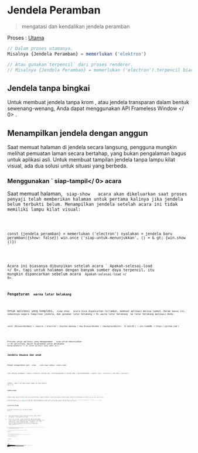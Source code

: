 # Jendela Peramban

> mengatasi dan kendalikan jendela peramban

Proses : [Utama](../glossary.md#main-process)

```javascript
// Dalam proses utamanya.
Misalnya {Jendela Peramban} = memerlukan ('elektron')

// Atau gunakan`terpencil` dari proses renderer.
// Misalnya {Jendela Peramban} = memerlukan ('electron').terpencil biarkan menang=jendela baru Peramban ( {lebar: 800, tinggi: 600} ) menang.di ('tutup', () = & gt; {menang = batal}) //beban sebuah remote URL win.loadURL ('https://github.com') // Atau muat file HTML lokal win.loadURL (`file: // $ {__ dirname} / app / index.html`)
```

## Jendela tanpa bingkai

Untuk membuat jendela tanpa krom , atau jendela transparan dalam bentuk sewenang-wenang, Anda dapat menggunakan API  Frameless Window </ 0> .</p> 

## Menampilkan jendela dengan anggun

Saat memuat halaman di jendela secara langsung, pengguna mungkin melihat pemuatan laman secara bertahap, yang bukan pengalaman bagus untuk aplikasi asli. Untuk membuat tampilan jendela tanpa lampu kilat visual, ada dua solusi untuk situasi yang berbeda.

### Menggunakan ` siap-tampil</ 0>  acara</h3>

<p>Saat memuat halaman, <code> siap-show </ 0>  acara akan dikeluarkan saat proses penyaji telah memberikan halaman untuk pertama kalinya jika jendela belum terbukti belum. Menampilkan jendela setelah acara ini tidak memiliki lampu kilat visual:</p>

<pre><code class="javascript">const {jendela peramban} = memerlukan ('electron') nyalakan = jendela baru peramban({show: false}) win.once ('siap-untuk-menunjukkan', () = & gt; {win.show ()})
`</pre> 

Acara ini biasanya dibunyikan setelah acara ` Apakah-selesai-load </ 0>, tapi untuk halaman dengan banyak sumber daya terpencil, itu mungkin dipancarkan sebelum acara <code> Apakah-selesai-load </ 0>.</p>

<h3>Pengaturan <code> warna latar belakang</ 0></h3>

<p>Untuk aplikasi yang kompleks, <code> siap-show </ 0>  acara bisa dipancarkan terlambat, membuat aplikasi merasa lambat. Dalam kasus ini, sebaiknya segera tampilkan jendela, dan gunakan latar belakang < 0> warna latar belakang </ 0> ke latar belakang aplikasi Anda:</p>

<pre><code class="javascript">const {BrowserWindow} = require ('electron') biarkan menang = new BrowserWindow ( {backgroundColor: '# 2e2c29'} ) win.loadURL ('https://github.com')

`</pre> 

Preview untuk aplikasi yang menggunakan ` siap-untuk-menunjukkan </ 0> peristiwa, masih disarankan untuk melakukan <code> backgroundColor </ 0> untuk aplikasi yang lebih asli.</p>

<h2>Jendela dewasa dan anak</h2>

<p>Dengan menggunakan opsi <code> utama </ 0>  , Anda dapat membuat jendela anak:</p>

<pre><code class="javascript">const {Browser peramban} = require ('elektron') biarkan top = new BrowserWindow () biarkan anak = new BrowserWindow ( {parent: top} ) child.show () top.show () top.show ()

`</pre> 

Jendela ` anak </ 0> akan selalu tampil di atas jendela <code> atas </ 0> .</p>

<h3>Jendela modal</h3>

<p>Jendela modal adalah jendela anak yang menonaktifkan jendela orangtua, untuk menciptakan jendela modal, Anda harus menetapkan pilihan <code>orang tua` dan `modal`pilihan:

```javascript
const {BrowserWindow} = require ('electron') biarkan anak = Jendela peramban baru ( {orang tua: atas, modal: benar, tunjukkan: salah} ) anak. beban URL ('https://github.com') child.once (' siap tampil ', () = & gt; {
{parent: top, modal: true, show: false}{parent: top, modal: true, show: false}{parent: top, modal: true, show: false}{parent: top, modal: true, show: false}
```

### Visibilitas halaman 

The  Halaman Visibilitas API </ 0> bekerja sebagai berikut:</p> 

* Pada semua platform, negara visibilitas melacak apakah jendela tersembunyi / diminimalkan atau tidak.
* Selain itu, di macOS , status visibilitas juga melacak keadaan oklusi jendela. Jika jendela ditutup (yaitu tertutup sepenuhnya) oleh jendela lain, status visibilitas akan ` tersembunyi </ 0> . Pada platform lain, status visibilitas hanya <code> tersembunyi </ 0> hanya jika jendela diminimalkan atau secara eksplisit disembunyikan dengan <code> menyembunyikan () </ 0> .</li>
<li>Jika <code> Browser Window </ 0> dibuat dengan <code> show: false </ 0> , status visibilitas awal akan <code> terlihat </ 0> meskipun jendela benar-benar tersembunyi.</li>
<li>Jika <code> pelambatan latar belakang </ 0> dinonaktifkan, status visibilitas akan tetap
 <code> terlihat </ 0> meskipun jendela diminimalkan, tersumbat, atau tersembunyi</li>
</ul>

<p>Disarankan agar Anda menghentikan sementara operasi mahal saat status visibilitas <code> tersembunyi </ 0> untuk meminimalkan konsumsi daya.</p>

<h3>Pemberitahuan platform</h3>

<ul>
<li>Di jendela macOS modal akan ditampilkan sebagai lembaran yang menempel pada jendela induk.</li>
<li>Pada macOS , jendela anak akan menjaga posisi relatif ke jendela induk saat jendela induk bergerak, sementara pada jendela anak Windows dan Linux tidak akan bergerak.</li>
<li>Pada Windows tidak didukung untuk mengubah jendela induk secara dinamis.</li>
<li>Di Linux jenis jendela modal akan diubah menjadi <code> dialog </ 0> .</li>
<li>Di Linux banyak lingkungan desktop tidak mendukung menyembunyikan jendela modal.</li>
</ul>

<h2>Kelas: BrowserWindow</h2>

<blockquote>
  <p>Buat dan kendalikan jendela browser.</p>
</blockquote>

<p>Proses: <a href="../glossary.md#main-process"> Utama </ 0></p>

<p><code> BrowserWindow </ 0> adalah
 <a href="http://nodejs.org/api/events.html#events_class_events_eventemitter"> EventEmitter </ 1> .</p>

<p>Ini menciptakan baru <code> BrowserWindow </ 0> dengan sifat asli yang ditetapkan oleh <code> Pilihan </ 0> .</p>

<h3><code>BrowserWindow baru ( [options] )`</h3> 
  * `pilihan` Objek (opsional) 
    * ` width </ 0>  Integer (opsional) - Lebar jendela dalam piksel. Defaultnya adalah <code> 800 </ 0> .</li>
<li><code> tinggi </ 0>  Integer (opsional) - Tinggi jendela dalam piksel. Defaultnya adalah <code> 600 </ 0> .</li>
<li><code> x </ 0>  Integer (opsional) ( <strong> diperlukan </ 1> jika y digunakan) - Kisi-kisi kiri jendela dari layar. Default adalah memusatkan jendela.</li>
<li><code> y </ 0>  Integer (opsional) ( <strong> diperlukan </ 1> jika x digunakan) - offset atas jendela dari layar. Default adalah memusatkan jendela.</li>
<li><code> useContentSize </ 0>  Boolean (opsional) - The <code> lebar </ 0> dan <code> tinggi </ 0> akan digunakan sebagai ukuran halaman web, yang berarti ukuran jendela yang sebenarnya akan mencakup ukuran jendela frame dan menjadi sedikit lebih besar. Defaultnya adalah <code> false </ 0> .</li>
<li><code> center </ 0>  Boolean (opsional) - Tampilkan jendela di bagian tengah layar.</li>
<li><code> minWidth </ 0>  Integer (opsional) - Lebar minimum jendela. Defaultnya adalah <code> 0 </ 0> .</li>
<li><code> minHeight </ 0>  Integer (opsional) - Tinggi minimum jendela. Defaultnya adalah <code> 0 </ 0> .</li>
<li><code> maxWidth </ 0>  Integer (opsional) - Lebar maksimum jendela. Default tidak ada batasnya.</li>
<li><code> maxHeight </ 0>  Integer (opsional) - Tinggi maksimum jendela. Default tidak ada batasnya.
</li>
<li><code> resizable </ 0>  Boolean (opsional) - Apakah jendela dapat resizable. Defaultnya adalah <code> true </ 0> .</li>
<li><code> movable </ 0>  Boolean (opsional) - Apakah jendela dapat bergerak. Ini tidak diimplementasikan di Linux. Defaultnya adalah <code> true </ 0> .</li>
<li><code> diminimalkan </ 0>  Boolean (opsional) - Apakah jendela dapat diminimalkan. Ini tidak diimplementasikan di Linux. Defaultnya adalah <code> true </ 0> .</li>
<li><code> maximizable </ 0>  Boolean (opsional) - Apakah jendela dapat dimaksimalkan. Ini tidak diimplementasikan di Linux. Defaultnya adalah <code> true </ 0> .</li>
<li><code> closable </ 0>  Boolean (opsional) - Apakah jendela dapat ditutup. Ini tidak diimplementasikan di Linux. Defaultnya adalah <code> true </ 0> .</li>
<li><code> fokusable </ 0>  Boolean (opsional) - Apakah jendela dapat difokuskan. Default adalah
<code>benar`. Pada setelan Windows `fokus: false` juga menyiratkan pengaturan `skipTaskbar: benar`. Pada setting Linux `focusable: false` membuat jendela Berhenti berinteraksi dengan wm, jadi jendela akan selalu tetap di atas semua ruang kerja.
    * `alwaysOnTop` Boolean (opsional) - Apakah jendela harus selalu berada di atas jendela lainnya Defaultnya adalah `false`.
    * `layar penuh` Boolean (opsional) - Apakah jendela harus tampil di layar penuh. Secara eksplisit set ke `false` tombol fullscreen akan disembunyikan atau dinonaktifkan di macOS. Defaultnya adalah ` false </ 0> .</li>
<li><code>fullscreenable` Boolean (optional) - Whether the window can be put into fullscreen mode. Di macOS, juga apakah tombol perbesar/zoom harus beralih penuh mode layar atau memaksimalkan jendela. Defaultnya adalah `true`.
    * `skipTaskbar` Boolean (opsional) - Apakah akan menampilkan jendela di taskbar. Default adalah `false`.
    * `kios` Boolean (opsional) - Mode kios. Defaultnya adalah `false`.
    * `title` String (opsional) - Judul jendela default. Defaultnya adalah `"Elektron"`.
    * `ikon` ([NativeImage](native-image.md) | String) (opsional) - Ikon jendela. Pada Windows itu disarankan untuk menggunakan ikon `ICO` untuk mendapatkan efek visual terbaik, Anda juga bisa biarkan tidak terdefinisi sehingga ikon executable akan digunakan.
    * `tampilkan` Boolean (opsional) - Apakah jendela harus ditampilkan saat dibuat. Default adalah `benar`.
    * `frame` Boolean (opsional) - Tentukan ` false ` untuk membuat a [Jendela Frameless](frameless-window.md). Defaultnya adalah `Benar`.
    * `induk` BrowserWindow (opsional) - Tentukan jendela induk. Defaultnya adalah `null`.
    * `modal` Boolean (opsional) - Apakah ini adalah jendela modal. Ini hanya bekerja bila Jendela adalah jendela anak. Defaultnya adalah `palsu`.
    * `acceptFirstMouse` Boolean (opsional) - Apakah tampilan web menerima satu mouse-down event yang sekaligus mengaktifkan jendela. Default adalah `palsu`.
    * `disableAutoHideCursor` Boolean (opsional) - Apakah akan menyembunyikan kursor saat mengetik. Defaultnya adalah `palsu`.
    * `autoHideMenuBar` Boolean (opsional) - Auto menyembunyikan bilah menu kecuali `Alt` kunci ditekan Defaultnya adalah `palsu`.
    * `enableLargerThanScreen` Boolean (opsional) - Aktifkan jendela yang akan diubah ukurannya lebih besar. dari layar Defaultnya adalah `palsu`.
    * `backgroundColor` String (opsional) - Warna latar belakang jendela sebagai nilai heksadesimal, seperti `#66CD00` atau `#FFF` atau `#80FFFFFF` (alfa didukung). Default adalah `#FFF` (putih).
    * `hasShadow` Boolean (opsional) - Apakah jendela seharusnya memiliki bayangan. Hanya ini diimplementasikan di macos Defaultnya adalah `benar`.
    * `Tema gelap` Boolean (opsional) - Pasukan menggunakan tema gelap untuk jendela, hanya bekerja beberapa lingkungan desktop GTK3. Defaultnya adalah `false`.
    * `transparent` Boolean (opsional) - Membuat jendela [transparan](frameless-window.md). Defaultnya adalah `palsu`.
    * `ketik` String (opsional) - Jenis jendela, default adalah jendela normal. Lihat lebih lanjut tentang ini di bawah ini.
    * `titleBarStyle` String (opsional) - Gaya bar judul jendela. Default adalah `default`. Nilai yang mungkin adalah: 
      * `default` - Hasil dalam judul Mac buram abu-abu standar.
      * `tersembunyi` - Hasil di bar judul tersembunyi dan jendela konten ukuran penuh judul bar masih memiliki kontrol jendela standar ("lampu lalu lintas") di kiri atas.
      * `hidden-inset` - Tidak berlaku lagi, gunakan `hiddenInset` sebagai gantinya.
      * `hiddenInset` - Hasil di bar judul tersembunyi dengan tampilan alternatif dimana tombol lampu lalu lintas sedikit lebih tertutup dari tepi jendela.
      * `customButtonsOnHover` Boolean (opsional) - Draw custom close, minimize, dan tombol full screen pada macOS tanpa bingkai jendela. Tombol ini tidak akan layar kecuali melayang di sebelah kiri atas jendela. Kebiasaan ini Tombol mencegah masalah dengan kejadian mouse yang terjadi dengan standar tombol toolbar jendela. **Catatan:** Pilihan ini saat ini sedang eksperimental.
    * `fullscreenWindowTitle` Boolean (opsional) - Menunjukkan judul di bar ubin dalam mode layar penuh di macos untuk semua opsi `titleBarStyle`. Defaultnya adalah `palsu`.
    * `thickFrame` Boolean (opsional) - Gunakan `WS_THICKFRAME` untuk jendela buram tanpa bingkai Windows, yang menambahkan bingkai jendela standar. Menyetelnya ke ` false </ 0> akan menghapus window shadow dan animasi jendela. Defaultnya adalah <code>true`.
    * ` getar </ 0> String (opsional) - Tambahkan jenis efek getar ke jendela, hanya di macos. Dapat <code> tampilan berbasis </ 0>, <code> cahaya </ 0>, <code> gelap </ 0>, <code> titlebar </ 0>, <code> pilihan </ 0>, < 0> menu </ 0>, <code> popover </ 0>, <code> sidebar </ 0>, <code> medium-light </ 0> atau <code> ultra-dark </ 0>.</li>
<li><code> zoomToPageWidth </ 0> Boolean (opsional) - Mengontrol perilaku pada macOS saat opsi-klik tombol stoplight hijau pada toolbar atau dengan mengklik item menu Window> Zoom. Jika <code> benar </ 0>, jendela akan tumbuh ke lebar yang disarankan dari halaman web saat diperbesar, <code> false </ 0> akan menyebabkannya memperbesar lebar layar. Ini juga akan mempengaruhi perilaku saat memanggil <code> maximize () </ 0> secara langsung. Defaultnya adalah <code> false </ 0> .</li>
<li><code> tabbingIdentifier </ 0> String (opsional) - Nama grup tab, memungkinkan untuk membuka
jendela sebagai tab asli di macos 10.12+. Windows dengan tabbing yang sama
Pengenal akan dikelompokkan bersama. Windows dengan tabbing yang sama
Pengenal akan dikelompokkan bersama.</li>
<li><code>webpreferences` Objek (opsional) - Pengaturan fitur halaman web. 
      * ` devTools </ 0> Boolean (opsional) - Baik untuk mengaktifkan DevTools.

Konteks | Permintaan Konteks. Jika diset ke <code> false </ 0>, tidak dapat menggunakan <code> BrowserWindow.webContents.openDevTools () </ 0> untuk membuka DevTools. Defaultnya adalah <code>true`.
      * ` nodeIntegration </ 0> Boolean (opsional) - Apakah integrasi node diaktifkan Default
<code> benar </ 0>.</li>
<li><code> nodeIntegrationInWorker` Boolean (opsional) - Apakah integrasi simpul diaktifkan pada pekerja web. Defaultnya adalah ` false </ 0> . Lebih lanjut tentang ini dapat ditemukan di <a href="../tutorial/multithreading.md">Multithreading</a>.</li>
<li><code>preload` String (opsional) - Menentukan skrip yang akan dimuat sebelum skrip lain dijalankan di halaman. Script ini akan selalu memiliki akses ke API simpul tidak peduli apakah integrasi node dinyalakan atau dimatikan. Nilainya harus jadilah path file absolut pada script. Saat integrasi simpul dimatikan, skrip preload dapat diperkenalkan kembali Simbol global node kembali ke lingkup global. Lihat contoh [di sini](process.md#event-loaded).
      * `kotak pasir` Boolean (opsional) - Jika disetel, ini akan menampilkan kotak pasir perender terkait dengan jendela, membuatnya kompatibel dengan Chromium Kotak pasir tingkat OS dan menonaktifkan mesin Node.js. Ini tidak sama dengan opsi `nodeIntegration` dan API tersedia untuk skrip pramuat lebih terbatas. Baca lebih lanjut tentang opsi [di sini](sandbox-option.md). **Catatan:** Pilihan ini saat ini eksperimental dan dapat berubah atau terjadi dihapus di rilis Elektron masa depan.
      * `session` [Session](session.md#class-session) (perintah) - sesuaikan sesi yang digunakan oleh halaman. Alih-alih melewati objek Sidang secara langsung, Anda juga bisa memilihnya gunakan opsi `partisi` sebagai gantinya, yang menerima string partisi. Kapan `Session` dan `partisi` disediakan, `Session` akan lebih disukai. Default adalah sesi default.
      * `partisi` String (opsional) - Mengatur sesi yang digunakan oleh halaman sesuai dengan string partisi. Jika `partisi` dimulai dengan `bertahan:`, halaman akan menggunakan sesi persisten yang tersedia untuk semua halaman di aplikasi dengan sama `partisi`. Jika tidak ada awalan `bertahan:`, halaman akan menggunakan a sesi dalam memori. Dengan menugaskan yang sama `partisi`, beberapa halaman dapat berbagi sesi yang sama. Default adalah sesi default.
      * `zoomFactor` Nomor (opsional) - Faktor pembesaran default halaman, `3.0` mewakili `300%`. Defaultnya adalah `1.0`.
      * `javascript` Boolean (opsional) - Mengaktifkan dukungan JavaScript. Defaultnya adalah `true`.
      * `webSecurity` Boolean (opsional) - Bila `false`, itu akan menonaktifkan Kebijakan asal yang sama (biasanya menggunakan situs pengujian oleh orang), dan tetapkan ` allowRunningInsecureContent ` ke `true` jika opsi ini belum ditetapkan oleh pengguna. Defaultnya adalah `true`.
      * `allowRunningInsecureContent` Boolean (opsional) - Mengizinkan sebuah halaman https untuk dijalankan JavaScript, CSS atau plugin dari URL http. Defaultnya adalah `false`.
      * `gambar` Boolean (opsional) - Mengaktifkan dukungan gambar. Defaultnya adalah `true`.
      * `textAreasAreResizable` Boolean (opsional) - Buat elemen TextArea resizable. Default `true`.
      * `webgl` Boolean (opsional) - Mengaktifkan dukungan WebGL. Defaultnya adalah `true`.
      * `webaudio` Boolean (opsional) - Mengaktifkan dukungan WebAudio. Defaultnya adalah `true`.
      * `plugin` Boolean (opsional) - Apakah plugin harus diaktifkan Defaultnya adalah `false`.
      * `experimentalFeatures` Boolean (opsional) - Mengaktifkan fitur eksperimental Chromium. Defaultnya adalah `false`.
      * `experimentalCanvasFeatures` Boolean (tangan) - Memungkinkan eksperimental Chromium fitur kanvas Defaultnya adalah `false`.
      * `scrollBounce` Boolean (opsional) - Mengaktifkan efek gulir gips (karet banding) macos Defaultnya adalah `false`.
      * `blinkFeatures` String (opsional) - Daftar string fitur yang dipisahkan oleh `,`, seperti `CSSVariables, KeyboardEventKey` untuk mengaktifkannya. Daftar lengkap fitur yang didukung string dapat ditemukan di [RuntimeEnabledFeatures.json5](https://cs.chromium.org/chromium/src/third_party/WebKit/Source/platform/RuntimeEnabledFeatures.json5?l=62) mengajukan.
      * `disableBlinkFeatures` String (opsional) - Daftar string fitur yang dipisahkan oleh `,`, seperti ` CSSVariables, KeyboardEventKey` untuk menonaktifkannya. Daftar lengkap didukung string fitur dapat ditemukan di [RuntimeEnabledFeatures.json5](https://cs.chromium.org/chromium/src/third_party/WebKit/Source/platform/RuntimeEnabledFeatures.json5?l=62) file.
      * `defaultFontFamily` Object (optional) - Menetapkan font default untuk font-family. 
        * `standar` String (opsional) - Default ke `Times New Roman`.
        * `serif` String (opsional) - Default ke `Times New Roman`.
        * `sansSerif` String (opsional) - Default ke `Arial`.
        * `monospace` String (opsional) - Default ke `Kurir Baru`.
        * `cursive` String (opsional) - Default ke `Script`.
        * `fantasy` String (opsional) - Default ke `Impact`.
      * `defaultFontSize` Integer (opsional) - Default ke `16`.
      * `defaultMonospaceFontSize` Integer (opsional) - Default ke `13`.
      * `minimumFontSize` Integer (opsional) - Default ke ``.
      * `defaultEncoding` String (opsional) - Default ke `ISO-8859-1`.
      * `backgroundThrottling` Boolean (opsional) - Apakah akan mencekik animasi dan timer? Saat halaman menjadi background. Hal ini juga mempengaruhi \[API Visibilitas Laman\]\[#page-visibility\]. Default ke ` true </ 0> .</li>
<li><code> offscreen </ 0>  Boolean (opsional) - Apakah akan mengaktifkan rendering offscreen untuk jendela browser. Default ke <code> false </ 0> . Lihat
 tutorial rendering <a href="../tutorial/offscreen-rendering.md"> offscreen </ 0> untuk lebih jelasnya.</li>
<li><code> contextIsolation </ 0>  Boolean (opsional) - Apakah akan menjalankan API Elektron dan skrip <code> preload </ 0> yang ditentukan dalam konteks JavaScript yang terpisah . Default ke <code> false </ 0> . Konteks script <code> preload ` berjalan masih akan memiliki akses penuh ke jendela ` document `dan` window` namun akan menggunakan set sendiri JavaScript builtins ( `Array`, `Objek`, `JSON`, dll.) Dan akan diisolasi dari perubahan yang dilakukan pada lingkungan global oleh laman yang dimuat. The Electron API hanya akan tersedia di ` preload </ 0> naskah dan bukan halaman dimuat. Opsi ini harus digunakan saat memuat konten remote yang berpotensi tidak tepercaya untuk memastikan konten yang dimuat tidak dapat merusak skrip <code> preload </ 0> dan setiap API Elektron yang digunakan.
Opsi ini menggunakan teknik yang sama yang digunakan oleh <a href="https://developer.chrome.com/extensions/content_scripts#execution-environment"> Chrome Content Scripts </ 0> .
Anda dapat mengakses konteks ini di alat dev dengan memilih entri ' Elektron Isolated Context' di kotak kombo di bagian atas tab Konsol. <strong> Catatan: </ 0> Ini pilihan saat ini eksperimental dan dapat berubah atau dihapus di masa Elektron rilis.</li>
<li><code>nativeWindowOpen` Boolean (opsional) - Apakah akan menggunakan native `window.open ()`. Default ke ` false `. **Catatan:** Ini pilihan saat eksperimental.
      * ` webviewTag ` Boolean (opsional) - Apakah untuk mengaktifkan[`<webview>`tag](webview-tag.md). Default untuk nilai ` nodeIntegration ` option . ** Catatan: ** ` preload ` Script dikonfigurasi untuk `<webview>` akan memiliki simpul integrasi diaktifkan ketika dieksekusi sehingga Anda harus memastikan remote / konten yang tidak dipercaya tidak mampu menciptakan `<webview>` tag dengan mungkin ` preload ` script. Anda dapat menggunakan `akan melampirkan tampilan web` acara di [webContents](web-contents.md) untuk mengupas dengan` preload` naskah dan untuk memvalidasi atau mengubah `<webview>` 's pengaturan awal.
  
  When setting minimum or maximum window size with `minWidth`/`maxWidth`/ `minHeight`/`maxHeight`, it only constrains the users. Ini tidak akan mencegah Anda melewati ukuran yang tidak mengikuti batasan ukuran pada ` setBounds `/`setSize` atau ke konstruktor `BrowserWindow`.
  
  Kemungkinan nilai dan perilaku dari ` jenis </ 0>  option yang tergantung platform. Nilai yang mungkin adalah:</p>

<ul>
<li>Di Linux, jenis yang mungkin adalah <code>desktop`, `dermaga`, `toolbar`, `splash`, `notifikasi`.</li> 
  
  * Di macos , jenis yang mungkin ada `Desktop`, `bertekstur`. 
    * Tipe ` bertekstur </ 0> menambahkan tampilan gradien logam ( <code> NSTexturedBackgroundWindowMask </ 0> ).</li>
<li>Tipe <code> desktop </ 0> menempatkan jendela pada tingkat jendela latar belakang desktop ( <code> kCGDesktopWindowLevel - 1 </ 0> ). Perhatikan bahwa jendela desktop tidak akan menerima acara fokus, keyboard atau mouse, namun Anda dapat menggunakan <code> globalShortcut ` untuk menerima masukan secara hemat.
  * Pada Windows , jenis yang mungkin adalah ` toolbar </ 0> .</li>
</ul>

<h3>Instance Events</h3>

<p>Objek yang dibuat dengan <code> BrowserWindow baru </ 0> memancarkan acara berikut:</p>

<p><strong> Catatan: </ 0> Beberapa acara hanya tersedia pada sistem operasi tertentu dan diberi label seperti itu.</p>

<h4>Acara : 'halaman-judul-diperbarui'</h4>

<p>Pengembalian:</p>

<ul>
<li><code> event </ 0>  Acara</li>
<li><code> title </ 0>  String</li>
</ul>

<p>Emitted ketika dokumen tersebut mengubah namanya, memanggil <code> event.preventDefault () </ 0> 
akan mencegah perubahan dari jendela asli.</p>

<h4>Acara : 'dekat'</h4>

<p>Pengembalian:</p>

<ul>
<li><code> event </ 0>  Acara</li>
</ul>

<p>Emitted saat jendela akan ditutup. Ini dipancarkan sebelum
 <code> beforeunload </ 0> dan <code> membongkar </ 0>  acara DOM. Memanggil <code> event.preventDefault () </ 0> 
akan membatalkan penutupan.</p>

<p>Biasanya Anda ingin menggunakan handler <code> beforeunload </ 0> untuk menentukan apakah jendela harus ditutup, yang juga akan dipanggil saat jendela dimuat ulang. Di Elektron , mengembalikan nilai selain <code> tidak terdefinisi </ 0> akan membatalkan penutupan. Sebagai contoh:</p>

<pre><code class="javascript">window.onbeforeunload = (e) = & gt; {
   console.log ('Saya tidak ingin ditutup')

   // Tidak seperti browser biasa, kotak pesan akan diminta ke pengguna, mengembalikan
   // nilai non-void diam-diam akan membatalkan penutupan.
  // Dianjurkan untuk menggunakan API dialog agar pengguna mengkonfirmasi penutupan
   // aplikasi.
  e.returnValue = false}
`</pre> 
    #### Acara : 'ditutup'
    
    Emitted saat jendela tertutup. Setelah menerima acara ini, Anda harus menghapus referensi ke jendela dan tidak menggunakannya lagi.
    
    #### Event : 'session-end' * Windows </ 0></h4> 
    
    Emitted saat window session akan berakhir karena force shutdown atau restart mesin atau session log off.
    
    #### Acara : 'tidak responsif'
    
    Emitted saat halaman web menjadi tidak responsif.
    
    #### Acara: 'responsif'
    
    Emitted saat halaman web yang tidak responsif menjadi responsif lagi.
    
    #### Acara: 'blur'
    
    Emitted saat jendela kehilangan fokus.
    
    #### Acara: 'fokus'
    
    Emitted saat window gain fokus.
    
    #### Acara: 'show'
    
    Emitted saat jendela ditunjukkan.
    
    #### Acara: 'sembunyikan'
    
    Emitted saat jendela tersembunyi.
    
    #### Acara: 'siap tampil'
    
    Emitted ketika halaman web telah diberikan (sementara tidak ditampilkan) dan jendela dapat ditampilkan tanpa lampu kilat visual.
    
    #### Acara: 'maksimalkan'
    
    Emitted saat jendela dimaksimalkan.
    
    #### Acara : 'nonmaximize'
    
    Emitted saat jendela keluar dari keadaan maksimal.
    
    #### Acara : 'minimalkan'
    
    Emitted saat jendela diminimalkan.
    
    #### Acara : 'pulihkan'
    
    Emitted saat jendela dipulihkan dari keadaan diminimalkan.
    
    #### Acara : 'ubah ukuran'
    
    Dipancarkan saat jendela diubah ukurannya.
    
    #### Acara : 'pindah'
    
    Emitted saat jendela sedang dipindahkan ke posisi baru.
    
    ** Catatan </ 0> : Pada macOS , acara ini hanya alias ` pindah </ 1> .</p>

<h4>Acara : 'pindah' <em> macOS </ 0></h4>

<p>Emitted sekali saat jendela dipindahkan ke posisi baru.</p>

<h4>Acara : 'enter-full-screen'</h4>

<p>Emitted saat jendela memasuki keadaan layar penuh.</p>

<h4>Acara : 'tinggalkan layar penuh'</h4>

<p>Emitted saat jendela meninggalkan keadaan layar-penuh.</p>

<h4>Acara : 'enter-html-full-screen'</h4>

<p>Emitted saat jendela memasuki status layar-penuh yang dipicu oleh HTML API.</p>

<h4>Acara : 'leave-html-full-screen'</h4>

<p>Emitted saat jendela meninggalkan status layar-penuh yang dipicu oleh HTML API.</p>

<h4>Event : 'app-command' <em> Windows </ 0></h4>

<p>Pengembalian:</p>

<ul>
<li><code> event </ 0>  Acara</li>
<li><code> perintah </ 0>  String</li>
</ul>

<p>Emitted when an <a href="https://msdn.microsoft.com/en-us/library/windows/desktop/ms646275(v=vs.85).aspx">App Command</a>
is invoked. Ini biasanya terkait dengan kunci media keyboard atau perintah browser, serta tombol "Kembali" yang terpasang pada beberapa mouse pada Windows .</p>

<p>Perintah diturunkan, underscore diganti dengan tanda hubung, dan
 awalan <code> APPCOMMAND_ </ 0> dilucuti.
misal <code> APPCOMMAND_BROWSER_BACKWARD </ 0> dipancarkan sebagai <code> browser-backward </ 0> .</p>

<pre><code class="javascript">const {BrowserWindow} = require ('electron') let win = new BrowserWindow () win.on ('app-command', (e, cmd) = & gt; {
   // Arahkan jendela kembali saat pengguna menyentuh mouse mereka kembali tombol
   jika (cmd === 'browser mundur' & amp; & amp; win.webContents.canGoBack ()) {
     win.webContents.goBack ()
   }})
`</pre> 
    
    #### Acara : 'gulir-sentuh-mulai' * macOS </ 0></h4> 
    
    Emitted saat scroll wheel event phase sudah dimulai.
    
    #### Acara : 'gulir-sentuh-akhir' * macOS </ 0></h4> 
    
    Emitted saat scroll wheel event phase sudah berakhir.
    
    #### Acara : 'gulir-sentuh-tepi' * macos </ 0></h4> 
    
    Emitted saat menggulirkan event wheel drive yang diajukan saat mencapai tepi elemen.
    
    #### Acara : 'gesek' * macOS </ 0></h4> 
    
    Pengembalian:
    
    * ` event </ 0>  Acara</li>
<li><code> arah </ 0>  String</li>
</ul>

<p>Emitted on 3-finger swipe. Petunjuk yang mungkin ada <code>atas `,` kanan `, `turun `, ` kiri `.</p> 
      #### Acara: 'sheet-begin' * macOS *
      
      Emitted saat jendela membuka selembar kertas.
      
      #### Acara : 'sheet-end' * macOS </ 0></h4> 
      
      Emitted ketika jendela telah ditutup lembar.
      
      #### Event : 'new-window-for-tab' * macOS </ 0></h4> 
      
      Emitted ketika tombol tab asli baru diklik.
      
      ### Metode Statis
      
      Kelas ` BrowserWindow ` memiliki metode statis berikut:
      
      #### `BrowserWindow.getAllWindows ()`
      
      Kembali ` BrowserWindow [] ` - Sebuah array dari semua jendela browser yang terbuka.
      
      #### `BrowserWindow.getFocusedWindow ()`
      
      Mengembalikan ` BrowserWindow ` - Jendela yang difokuskan pada aplikasi ini, jika tidak mengembalikan ` null `.
      
      #### `BrowserWindow.fromWebContents (webContents)`
      
      * ` webContents </ 0>  <a href="web-contents.md"> WebContents </ 1></li>
</ul>

<p>Mengembalikan<code>BrowserWindow` - Jendela yang memiliki`contentContents `.</p> 
        #### `BrowserWindow.fromId (id)`
        
        * ` id </ 0>  Integer</li>
</ul>

<p>Kembali <code> BrowserWindow ` - Jendela dengan ` id ` yang diberikan.</p> 
          #### `BrowserWindow.addExtension (jalur)`
          
          * ` path </ 0>  String</li>
</ul>

<p>Menambahkan ekstensi Chrome yang terletak di <code> path `, dan mengembalikan nama ekstensi.</p> 
            Metode ini juga tidak akan kembali jika manifes ekstensi hilang atau tidak lengkap.
            
            ** Catatan: ** API ini tidak dapat dipanggil sebelum event ` ready ` dari modul ` app ` dipancarkan.
            
            #### `BrowserWindow.removeExtension(name)`
            
            * ` nama </ 0>  String</li>
</ul>

<p>Hapus ekstensi Chrome dengan nama.</p>

<p><strong> Catatan: </strong> API ini tidak dapat dipanggil sebelum event <code> ready ` dari modul ` app ` dipancarkan.</p> 
              #### `BrowserWindow.getExtensions ()`
              
              Mengembalikan`Objek ` - Kunci adalah nama ekstensi dan setiap nilai Objek yang berisi`nama ` dan ` versi `propert.
              
              ** Catatan: ** API ini tidak dapat dipanggil sebelum event ` ready ` dari modul ` app ` dipancarkan.
              
              #### `BrowserWindow.addDevToolsExtension (jalur)`
              
              * ` path </ 0>  String</li>
</ul>

<p>Menambahkan ekstensi DevTools yang terletak di <code> path`, dan mengembalikan nama ekstensi.</p> 
                Ekstensi akan diingat sehingga Anda hanya perlu memanggil API ini sekali, API ini bukan untuk penggunaan pemrograman. Jika Anda mencoba menambahkan ekstensi yang telah dimuat, metode ini tidak akan kembali dan sebaliknya log peringatan ke konsol.
                
                Metode ini juga tidak akan kembali jika manifes ekstensi hilang atau tidak lengkap.
                
                ** Catatan: ** API ini tidak dapat dipanggil sebelum event ` ready ` dari modul ` app ` dipancarkan.
                
                #### `BrowserWindow.removeDevToolsExtension (nama)`
                
                * ` nama </ 0>  String</li>
</ul>

<p>Hapus ekstensi DevTools dengan nama.</p>

<p><strong> Catatan: </strong> API ini tidak dapat dipanggil sebelum event <code> ready ` dari modul ` app ` dipancarkan.</p> 
                  #### `BrowserWindow.getDevToolsExtensions ()`
                  
                  Mengembalikan`Objek ` - Kunci adalah nama ekstensi dan setiap nilai Objek yang berisi`nama ` dan ` versi `propert.
                  
                  Untuk memeriksa apakah ada ekstensi DevTools, Anda dapat menjalankan yang berikut ini:
                  
                  ```javascript
biarkan diinstal = {BrowserWindow}getDevToolsExtensions () hasOwnProperty ('devtron')
console.log (terpasang)
```
              
              ** Catatan: ** API ini tidak dapat dipanggil sebelum event ` ready ` dari modul ` app ` dipancarkan.
              
              ### Instance Properties
              
              Objek yang dibuat dengan`BrowserWindow baru ` memiliki properti berikut:
              
              ```javascript
const {BrowserWindow} = membutuhkan ('elektron')
// Dalam contoh ini `win` adalah contoh kami
let win = new BrowserWindow ({width: 800, height: 600})
win.loadURL ('https://github.com')
```
          
          #### `win.webContents`
          
          Objek ` WebContents ` yang dimiliki jendela ini. Semua acara terkait halaman web dan operasi akan dilakukan lewat itu.
          
          Lihat dokumentasi[ `webContents` ](web-contents.md)untuk metodenya dan acara.
          
          #### `win.id`
          
          A ` Integer </ 0> mewakili ID unik jendela.</p>

<h3>Metode Instance</h3>

<p>Objek yang dibuat dengan <code> BrowserWindow baru </ 0> memiliki metode contoh berikut:</p>

<p><strong> Catatan: </ 0> Beberapa metode hanya tersedia pada sistem operasi tertentu dan diberi label seperti itu.</p>

<h4><code>win.destroy()`</h4> 
          
          Angkatan menutup jendela, ` membongkar </ 0> dan <code> beforeunload </ 0>  event tidak akan dipancarkan untuk halaman web, dan <code> dekat </ 0>  acara juga tidak akan dipancarkan untuk jendela ini, tetapi menjamin <code> ditutup </ 0>  acara akan dipancarkan.</p>

<h4><code>win.close ()`</h4> 
          
          Cobalah untuk menutup jendela. Ini memiliki efek yang sama dengan pengguna yang secara manual mengklik tombol tutup jendela. Halaman web bisa membatalkan close sekalipun. Lihat  acara tutup </ 0> .</p> 
          
          #### `win.focus ()`
          
          Berfokus pada jendela.
          
          #### `win.blur ()`
          
          Berfokus pada jendela.
          
          #### `win.isFocused ()`
          
          Mengembalikan ` Boolean </ 0> - Apakah jendela terfokus.</p>

<h4><code>win.isDestroyed ()`</h4> 
          
          Mengembalikan ` Boolean </ 0> - Apakah jendela rusak</p>

<h4><code>win.show ()`</h4> 
          
          Menunjukkan dan memberi fokus pada jendela.
          
          #### `win.showInactive ()`
          
          Menunjukkan jendela tapi tidak memusatkan perhatian padanya.
          
          #### `win.hide ()`
          
          Sembunyikan jendela.
          
          #### `win.isVisible ()`
          
          Mengembalikan ` Boolean </ 0> - Apakah jendela terlihat oleh pengguna.</p>

<h4><code>win.isModal ()`</h4> 
          
          Mengembalikan ` Boolean </ 0> - Apakah jendela saat ini adalah jendela modal.</p>

<h4><code>win.maximize ()`</h4> 
          
          Memaksimalkan jendela. Ini juga akan menunjukkan (tapi tidak fokus) jendela jika belum ditampilkan.
          
          #### `win.unmaximize ()`
          
          Unmaximizes jendela.
          
          #### `win.isMaximized ()`
          
          Mengembalikan ` Boolean </ 0> - Apakah jendela dimaksimalkan.</p>

<h4><code>win.minimize ()`</h4> 
          
          Meminimalkan jendela. Pada beberapa platform jendela yang diminimalkan akan ditampilkan di Dock .
          
          #### `win.restore ()`
          
          Mengembalikan jendela dari keadaan diminimalkan ke keadaan sebelumnya.
          
          #### `win.isMinimized ()`
          
          Mengembalikan ` Boolean </ 0> - Apakah jendela diminimalkan.</p>

<h4><code>win.setFullScreen (bendera)`</h4> 
          
          * ` bendera </ 0>  Boolean</li>
</ul>

<p>Menetapkan apakah jendela harus dalam mode fullscreen.</p>

<h4><code>win.isFullScreen ()`</h4> 
            Mengembalikan ` Boolean </ 0> - Apakah jendela dalam mode layar penuh.</p>

<h4><code> win.setAspectRatio (aspectRatio [, extraSize]) </ 0>  <em> macos </ 1></h4>

<ul>
<li><code> aspectRatio </ 0> Float - Rasio aspek untuk mempertahankan sebagian dari tampilan konten.</li>
<li><code> extraSize </ 0>  <a href="structures/size.md"> Ukuran </ 1> - Ukuran ekstra tidak disertakan dengan tetap mempertahankan rasio aspek.</li>
</ul>

<p>Ini akan membuat jendela menjaga rasio aspek. Ukuran ekstra memungkinkan pengembang memiliki ruang, ditentukan dalam piksel, tidak termasuk dalam perhitungan rasio aspek. API ini sudah memperhitungkan perbedaan antara ukuran jendela dan ukuran isinya.</p>

<p>Pertimbangkan jendela normal dengan pemutar video HD dan kontrol yang terkait.
Mungkin ada 15 piksel kontrol di tepi kiri, 25 piksel kontrol di tepi kanan dan 50 piksel kontrol di bawah pemutar. Untuk mempertahankan rasio aspek 16: 9 (rasio aspek standar untuk HD @ 1920x1080) di dalam pemutar itu sendiri, kami akan memanggil fungsi ini dengan argumen 16/9 dan [40, 50]. Argumen kedua tidak peduli di mana lebar dan tinggi ekstra berada dalam tampilan konten--hanya isinya. Tentukan area lebar dan tinggi ekstra yang Anda miliki dalam keseluruhan tampilan konten.</p>

<h4><code> win.previewFile (path [, displayName]) </ 0>  <em> macos </ 1></h4>

<ul>
<li><code> path </ 0>  String - Path absolut ke file untuk dipratinjau dengan QuickLook. Hal ini penting karena Quick Look menggunakan nama file dan ekstensi file pada path untuk menentukan jenis konten file yang akan dibuka.</li>
<li><code> displayName </ 0>  String (opsional) - Nama file yang akan ditampilkan pada tampilan modal Quick Look. Ini murni visual dan tidak mempengaruhi jenis konten file. Default ke <code> path </ 0> .</li>
</ul>

<p>Menggunakan <a href="https://en.wikipedia.org/wiki/Quick_Look"> Quick Look </ 0> untuk melihat pratinjau file di jalur tertentu.</p>

<h4><code> win.closeFilePreview () </ 0>  <em> macos </ 1></h4>

<p>Menutup panel <a href="https://en.wikipedia.org/wiki/Quick_Look"> Quick Look </ 0> yang sedang terbuka .</p>

<h4><code>win.setBounds (batas [, bernyawa])`</h4> 
            
            * ` batas </ 0>  <a href="structures/rectangle.md">  Empat persegi panjang </ 1></li>
<li><code>animate` Boolean (optional) *macOS*
            
            Mengubah ukuran dan memindahkan jendela ke batas yang tersedia
            
            #### `win.getBounds ()`
            
            Kembali ` Rectangle </ 0></p>

<h4><code>win.setContentBounds (batas [, bernyawa])`</h4> 
            
            * ` batas </ 0>  <a href="structures/rectangle.md">  Empat persegi panjang </ 1></li>
<li><code> bernyawa </ 0>  Boolean (opsional) <em> macos </ 1></li>
</ul>

<p>Mengubah ukuran dan memindahkan area klien jendela (misalnya halaman web) ke batas yang tersedia.</p>

<h4><code>win.getContentBounds ()`</h4> 
              Kembali ` Rectangle </ 0></p>

<h4><code>win.setSize (lebar, tinggi [, bernyawa])`</h4> 
              
              * ` width </ 0>  Integer</li>
<li><code> tinggi </ 0>  Integer</li>
<li><code>animate` Boolean (optional) *macOS*
              
              Mengubah ukuran jendela menjadi ` width </ 0> dan <code> height </ 0> .</p>

<h4><code>win.getSize ()`</h4> 
              
              Mengembalikan ` Integer [] </ 0> - Berisi lebar dan tinggi jendela.</p>

<h4><code>win.setContentSize(width, height[, animate])`</h4> 
              
              * ` width </ 0>  Integer</li>
<li><code> tinggi </ 0>  Integer</li>
<li><code>animate` Boolean (optional) *macOS*
              
              Mengubah ukuran jendela area klien (misalnya halaman web) untuk `lebar` dan `tinggi`.
              
              #### `win.getContentSize ()`
              
              Mengembalikan ` Integer [] </ 0> - Berisi lebar dan tinggi area jendela klien.</p>

<h4><code>win.setMinimumSize (lebar, tinggi)`</h4> 
              
              * ` width </ 0>  Integer</li>
<li><code> tinggi </ 0>  Integer</li>
</ul>

<p>Menetapkan ukuran minimum jendela menjadi <code> width </ 0> dan <code> height </ 0> .</p>

<h4><code>win.getMinimumSize ()`</h4> 
                Mengembalikan`Integer [] ` - Berisi lebar minimum dan tinggi jendela.
                
                #### `win.setMaximumSize (lebar, tinggi)`
                
                * ` width </ 0>  Integer</li>
<li><code> tinggi </ 0>  Integer</li>
</ul>

<p>Menetapkan ukuran maksimum jendela menjadi <code>lebar ` dan`tinggi `.</p> 
                  #### `win.getMaximumSize ()`
                  
                  Mengembalikan ` Integer [] </ 0> - Berisi lebar dan tinggi maksimum jendela.</p>

<h4><code>win.setResizable (resizable)`</h4> 
                  
                  * ` resizable </ 0>  Boolean</li>
</ul>

<p>Menetapkan apakah jendela dapat diubah ukurannya secara manual oleh pengguna.</p>

<h4><code>win.isResizable ()`</h4> 
                    Mengembalikan ` Boolean </ 0> - Apakah jendela dapat diubah ukurannya secara manual oleh pengguna.</p>

<h4><code> win.setMovable (dapat dipindahkan) </ 0>  <em> macOS </ 1>  <em> Windows </ 1></h4>

<ul>
<li><code> bergerak </ 0>  Boolean</li>
</ul>

<p>Menetapkan apakah jendela dapat dipindahkan oleh pengguna. Di Linux tidak melakukan apapun.</p>

<h4><code>win.isMovable()` *macOS* *Windows*</h4> 
                    
                    Mengembalikan ` Boolean </ 0> - Apakah jendela dapat dipindahkan oleh pengguna.</p>

<p>Di Linux selalu kembali <code> true </ 0> .</p>

<h4><code> win.setMinimizable (minimizable) </ 0>  <em> macOS </ 1>  <em> Windows </ 1></h4>

<ul>
<li><code> diminimalkan </ 0>  Boolean</li>
</ul>

<p>Menetapkan apakah jendela dapat diminimalkan secara manual oleh pengguna. Di Linux tidak melakukan apapun.</p>

<h4><code> win.isMinimizable () </ 0>  <em> macos </ 1>  <em> Windows </ 1></h4>

<p>Mengembalikan <code> Boolean </ 0> - Apakah jendela dapat diminimalkan secara manual oleh pengguna</p>

<p>Di Linux selalu kembali <code> true </ 0> .</p>

<h4><code>win.setMaximizable(maximizable)` *macOS* *Windows*</h4> 
                    
                    * `maximizable` Boolean
                    
                    Menetapkan apakah jendela dapat dimaksimalkan secara manual oleh pengguna. Di Linux tidak melakukan apapun.
                    
                    #### `win.isMaximizable()` *macOS* *Windows*
                    
                    Kembali `Boolean` - Apakah jendela dapat dimaksimalkan secara manual oleh pengguna.
                    
                    Di Linux selalu kembali ` true </ 0> .</p>

<h4><code>win.setFullScreenable (fullscreenable)`</h4> 
                    
                    * ` fullscreenable </ 0>  Boolean</li>
</ul>

<p>Menetapkan apakah tombol perbesar/zoom window toggles fullscreen mode atau memaksimalkan jendela.</p>

<h4><code>win.isFullScreenable ()`</h4> 
                      Kembali `Boolean` - Apakah tombol jendela memaksimalkan/zoom Matikan modus fullscreen atau memaksimalkan jendela.
                      
                      #### `win.setClosable(closable)` *macOS* *Windows*
                      
                      * `closable` Boolean
                      
                      Menetapkan apakah jendela dapat ditutup secara manual oleh pengguna. Di Linux tidak melakukan apapun.
                      
                      #### `win.isClosable()` *macOS* *Windows*
                      
                      Kembali `Boolean` - Apakah jendela bisa ditutup secara manual oleh pengguna.
                      
                      Di Linux selalu kembali ` true </ 0> .</p>

<h4><code>win.setAlwaysOnTop (bendera [, tingkat] [, relativeLevel])`</h4> 
                      
                      * `bendera` Boolean
                      * `tingkat` String (opsional) *macOS* - nilai mencakup `normal`, `mengambang`, `robek-off-menu`, `modal-panel`, `menu utama`, `status`, `pop-putus-menu`, `layar-saver`, dan ~ ~ `dermaga` ~ ~ (sudah ditinggalkan). Default adalah `mengambang`. Lihat [macOS docs](https://developer.apple.com/reference/appkit/nswindow/1664726-window_levels) untuk rincian lebih lanjut.
                      * `relativeLevel` Bulat (opsional) *macOS* - jumlah lapisan yang lebih tinggi untuk mengatur jendela ini relatif terhadap `tingkat`. Default adalah ``. Perhatikan bahwa Apple menghambat pengaturan tingkat lebih tinggi dari 1 di atas `layar-saver`.
                      
                      Menetapkan apakah jendela harus selalu tampil di atas jendela lain. Setelah pengaturan ini, jendela masih merupakan jendela normal, bukan jendela toolbox yang tidak bisa difokuskan.
                      
                      #### `win.isAlwaysOnTop()`
                      
                      Kembali `Boolean` - Apakah jendela selalu di atas jendela lainnya.
                      
                      #### `win.center()`
                      
                      Memindahkan jendela ke bagian tengah layar.
                      
                      #### `win.setPosition (x, y [, bernyawa])`
                      
                      * `x` Integer
                      * `y` Integer
                      * `animate` Boolean (optional) *macOS*
                      
                      Bergerak jendela `x` dan `y`.
                      
                      #### `win.getPosition()`
                      
                      Mengembalikan `Integer []` - berisi jendela posisi saat ini.
                      
                      #### `win.setTitle(title)`
                      
                      * ` title </ 0>  String</li>
</ul>

<p>Perubahan judul jendela asli <code>judul`.</p> 
                        #### `win.getTitle()`
                        
                        Mengembalikan `String` - judul jendela asli.
                        
                        **Catatan:** Judul halaman web dapat berbeda dari judul jendela asli.
                        
                        #### `win.setSheetOffset (offsetY [, offsetX])` *macOS*
                        
                        * `offsetY` Mengambang
                        * `offsetX` Mengambang (opsional)
                        
                        Perubahan titik lampiran untuk lembar on macOS. Secara default, lembar yang terpasang di bawah bingkai jendela, tetapi Anda mungkin ingin menampilkan mereka di bawah toolbar HTML yang diberikan. Sebagai contoh:
                        
                        ```javascript
const {BrowserWindow} = require('electron')
let win = new BrowserWindow()

let toolbarRect = document.getElementById('toolbar').getBoundingClientRect()
win.setSheetOffset(toolbarRect.height)
```
                    
                    #### `win.flashFrame(flag)`
                    
                    * `bendera` Boolean
                    
                    Mulai atau berhenti berkedip kedip jendela untuk menarik perhatian pengguna.
                    
                    #### `win.setSkipTaskbar(skip)`
                    
                    * `melompat` Boolean
                    
                    Membuat jendela tidak tampil di taskbar.
                    
                    #### `win.setKiosk(flag)`
                    
                    * `bendera` Boolean
                    
                    Masuk atau keluar dari mode kiosk.
                    
                    #### `win.isKiosk()`
                    
                    Kembali `Boolean` - Apakah jendela dalam kiosk mode.
                    
                    #### `win.getNativeWindowHandle()`
                    
                    Kembali `Buffer` - spesifik platform handle dari window.
                    
                    Jenis pegangan yang asli adalah `HWND` pada Windows, `NSView *` pada `jendela` (`lama unsigned`) di Linux dan macOS.
                    
                    #### `win.hookWindowMessage (pesan, callback)` *Windows*
                    
                    * ` pesan </ 0> Integer</li>
<li><code>callback ` Fungsi
                    
                    Mengait pesan windows The ` callback </ 0> disebut ketika pesan diterima di WndProc.</p>

<h4><code> win.isWindowMessageHooked (pesan) </ 0>  <em> Windows </ 1></h4>

<ul>
<li><code> pesan </ 0> Integer</li>
</ul>

<p>Returns <code>Boolean` - `true` or `false` depending on whether the message is hooked.
                    
                    #### ` win.unhookWindowMessage (pesan) </ 0>  <em> Windows </ 1></h4>

<ul>
<li><code> pesan </ 0> Integer</li>
</ul>

<p>Hapus kembali pesan jendela</p>

<h4><code> win.unhookAllWindowMessages () </ 0>  <em> Windows </ 1></h4>

<p>Lepaskan semua pesan di jendela.</p>

<h4><code>win.setRepresentedFilename(filename)` *macOS*
                    
                    * `filename` String
                    
                    Menetapkan nama path dari file yang diwakili jendela, dan ikon file akan muncul di bilah judul jendela.
                    
                    #### `win.getRepresentedFilename()` *macOS*
                    
                    Mengembalikan ` String </ 0> - Pathname dari file yang diwakili jendela.</p>

<h4><code>win.setDocumentEdited(edited)` *macOS*</h4> 
                    
                    * ` diedit </ 0> Boolean</li>
</ul>

<p>Specifies whether the window’s document has been edited, and the icon in title
bar will become gray when set to <code>true`.</p> 
                      #### `win.isDocumentEdited()` *macOS*
                      
                      Returns `Boolean` - Whether the window's document has been edited.
                      
                      #### `win.focusOnWebView ()`
                      
                      #### `win.blurWebView ()`
                      
                      #### `win.capturePage ([rect,] callback)`
                      
                      * ` rect </ 0>  <a href="structures/rectangle.md"> Rectangle </ 1> (opsional) - Batas untuk ditangkap</li>
<li><code>callback` Fungsi 
                        * ` gambar </ 0>  <a href="native-image.md"> gambar asli </ 1></li>
</ul></li>
</ul>

<p>Same as <code>webContents.capturePage([rect, ]callback)`.</p> 
                          #### `win.loadURL (url [, options])`
                          
                          * ` url </ 0>  String</li>
<li><code>pilihan` Objek (opsional) 
                            * ` httpReferrer </ 0>  String (opsional) - url Referrer HTTP.</li>
<li><code> userAgent </ 0>  String (opsional) - Agen pengguna yang berasal dari permintaan.</li>
<li><code> extraHeaders </ 0>  String (opsional) - Header ekstra yang dipisahkan oleh " \ n "</li>
<li><code> postData </ 0> ( <a href="structures/upload-raw-data.md"> UploadRawData [] </ 1> | <a href="structures/upload-file.md"> UploadFile [] </ 2> | <a href="structures/upload-file-system.md"> UploadFileSystem [] </ 3> | <a href="structures/upload-blob.md"> UploadBlob [] </ 4> ) - (opsional)</li>
<li><code> baseURLForDataURL </ 0>  String (opsional) - URL dasar (dengan pemisah jalur trailing) untuk file yang akan dimuat oleh url data. This is needed only if the specified <code>url` is a data url and needs to load other files.
                          
                          Sama seperti ` webContents.loadURL (url [, options]) </ 0> .</p>

<p>The <code>url` can be a remote address (e.g. `http://`) or a path to a local HTML file using the `file://` protocol.
                          
                          Untuk memastikan bahwa file URL diformat, dianjurkan untuk menggunakan Node ini ` url.format </ 0> 
Metode:</p>

<pre><code class="javascript">let url = require('url').format({
  protocol: 'file',
  slashes: true,
  pathname: require('path').join(__dirname, 'index.html')
})

win.loadURL(url)
`</pre> 
                          
                          Anda dapat memuat URL menggunakan permintaan ` POST </ 0> dengan data yang dikodekan URL dengan melakukan hal berikut:</p>

<pre><code class="javascript">win.loadURL ('http: // localhost: 8000 / post', {
   postData: [{
     type: 'rawData',
     bytes: Buffer.from ('hello = world')
   }],
   extraHeaders: aplikasi 'Content-Type: / x-www-form-urlencoded '})
`</pre> 
                          
                          #### `win.reload ()`
                          
                          Sama seperti ` webContents.reload </ 0> .</p>

<h4><code>win.setMenu(menu)` *Linux* *Windows*</h4> 
                          
                          * `menu` Menu | null
                          
                          Menetapkan ` menu </ 0> bar menu jendela, pengaturan untuk <code> nol </ 0> akan menghapus menu bar.</p>

<h4><code>win.setProgressBar (kemajuan [, pilihan])`</h4> 
                          
                          * ` kemajuan </ 0>  Double</li>
<li><code>pilihan` Objek (opsional) 
                            * `mode` String *Windows* - Mode for the progress bar. Can be `none`, `normal`, `indeterminate`, `error`, or `paused`.
                          
                          Menetapkan nilai kemajuan di bilah kemajuan. Kisaran valid adalah [0, 1.0].
                          
                          Hapus bilah kemajuan saat kemajuan <0; Ubah ke mode tak tentu saat mencapai kemajuan> 1.
                          
                          Pada platform Linux, hanya mendukung lingkungan desktop Unity, Anda perlu menentukan nama file ` * .desktop </ 0> ke <code> desktopName </ 0> di <code> package.json </ 0> . Secara default, ini akan mengasumsikan <code> app.getName (). Desktop </ 0> .</p>

<p>Pada Windows , mode bisa dilewati. Accepted values are <code>none`, `normal`, `indeterminate`, `error`, and `paused`. If you call `setProgressBar` without a mode set (but with a value within the valid range), `normal` will be assumed.
                          
                          #### `win.setOverlayIcon(overlay, description)` *Windows*
                          
                          * `overlay` [NativeImage](native-image.md) - the icon to display on the bottom right corner of the taskbar icon. If this parameter is `null`, the overlay is cleared
                          * `description` String - a description that will be provided to Accessibility screen readers
                          
                          Sets a 16 x 16 pixel overlay onto the current taskbar icon, usually used to convey some sort of application status or to passively notify the user.
                          
                          #### `win.setHasShadow(hasShadow)` *macOS*
                          
                          * `hasShadow` Boolean
                          
                          Menetapkan apakah jendela harus memiliki bayangan. Pada Windows dan Linux tidak melakukan apapun.
                          
                          #### `win.hasShadow()` *macOS*
                          
                          Returns `Boolean` - Whether the window has a shadow.
                          
                          On Windows and Linux always returns `true`.
                          
                          #### `win.setThumbarButtons(buttons)` *Windows*
                          
                          * `buttons` [ThumbarButton[]](structures/thumbar-button.md)
                          
                          Returns `Boolean` - Whether the buttons were added successfully
                          
                          Tambahkan toolbar thumbnail dengan serangkaian tombol yang ditentukan ke gambar thumbnail sebuah jendela di tata letak tombol taskbar. Returns a `Boolean` object indicates whether the thumbnail has been added successfully.
                          
                          Jumlah tombol di toolbar thumbnail seharusnya tidak lebih besar dari 7 karena terbatasnya ruang. Setelah Anda menyiapkan toolbar thumbnail, toolbar tidak dapat dihapus karena keterbatasan platform. Tapi Anda bisa memanggil API dengan array kosong untuk membersihkan tombol.
                          
                          The `buttons` is an array of `Button` objects:
                          
                          * `Button` Obyek 
                            * `icon` [NativeImage](native-image.md) - The icon showing in thumbnail toolbar.
                            * ` klik </ 0> Fungsi</li>
<li><code> tooltip </ 0>  String (opsional) - Teks tooltip tombol.</li>
<li><code> flag </ 0>  String [] (opsional) - Mengontrol keadaan dan perilaku tombol tertentu. Secara default, itu adalah <code> ['enabled'] </ 0> .</li>
</ul></li>
</ul>

<p>The <code> bendera </ 0> adalah array yang yang dapat mencakup berikut <code> String </ 0> s:</p>

<ul>
<li><code> diaktifkan </ 0> - Tombol aktif dan tersedia untuk pengguna.</li>
<li><code> dinonaktifkan </ 0> - Tombol dinonaktifkan. Ini ada, namun memiliki keadaan visual yang mengindikasikan bahwa hal itu tidak akan merespons tindakan pengguna.</li>
<li><code> dismissonclick </ 0> - Saat tombol diklik, jendela thumbnail segera ditutup.</li>
<li><code> nobackground </ 0> - Jangan menggambar batas tombol, gunakan hanya gambarnya.</li>
<li><code> hidden </ 0> - Tombol tidak ditunjukkan ke pengguna.</li>
<li><code> noninteraktif </ 0> - Tombol diaktifkan tapi tidak interaktif; tidak ada tombol tekan yang ditarik. Nilai ini ditujukan untuk contoh di mana tombol digunakan dalam pemberitahuan.</li>
</ul>

<h4><code>win.setThumbnailClip(region)` *Windows*</h4> 
                              * `region` [Rectangle](structures/rectangle.md) - Region of the window
                              
                              Mengatur area jendela untuk ditampilkan saat gambar thumbnail ditampilkan saat melayang di atas jendela di taskbar. You can reset the thumbnail to be the entire window by specifying an empty region: `{x: 0, y: 0, width: 0, height: 0}`.
                              
                              #### `win.setThumbnailToolTip(toolTip)` *Windows*
                              
                              * `toolTip` String
                              
                              Menetapkan toolTip yang ditampilkan saat melayang di atas thumbnail jendela di taskbar.
                              
                              #### `win.setAppDetails(options)` *Windows*
                              
                              * `pilihan` Obyek 
                                * `appId` String (optional) - Window's [App User Model ID](https://msdn.microsoft.com/en-us/library/windows/desktop/dd391569(v=vs.85).aspx). Itu harus diatur, jika tidak pilihan lain tidak akan berpengaruh.
                                * `appIconPath` String (optional) - Window's [Relaunch Icon](https://msdn.microsoft.com/en-us/library/windows/desktop/dd391573(v=vs.85).aspx).
                                * `appIconIndex` Integer (optional) - Index of the icon in `appIconPath`. Ignored when `appIconPath` is not set. Default is ``.
                                * `relaunchCommand` String (optional) - Window's [Relaunch Command](https://msdn.microsoft.com/en-us/library/windows/desktop/dd391571(v=vs.85).aspx).
                                * `relaunchDisplayName` String (optional) - Window's [Relaunch Display Name](https://msdn.microsoft.com/en-us/library/windows/desktop/dd391572(v=vs.85).aspx).
                              
                              Mengatur properti untuk tombol taskbar jendela.
                              
                              **Note:** `relaunchCommand` and `relaunchDisplayName` must always be set together. If one of those properties is not set, then neither will be used.
                              
                              #### `win.showDefinitionForSelection()` *macOS*
                              
                              Same as `webContents.showDefinitionForSelection()`.
                              
                              #### `win.setIcon(icon)` *Windows* *Linux*
                              
                              * ` ikon </ 0>  <a href="native-image.md"> NativeImage </ 1></li>
</ul>

<p>Ubah ikon jendela.</p>

<h4><code>win.setAutoHideMenuBar(hide)`</h4> 
                                * `Sembunyikan` Boolean
                                
                                Menetapkan apakah jendela menu bar harus menyembunyikan diri secara otomatis. Pernah mengatur menu bar hanya akan menunjukkan bila pengguna menekan tombol `Alt` tunggal.
                                
                                Jika bilah menu sudah terlihat, memanggil `setAutoHideMenuBar(true)` tidak menyembunyikan itu segera.
                                
                                #### `win.isMenuBarAutoHide()`
                                
                                Kembali `Boolean` - Apakah bilah menu secara otomatis menyembunyikan dirinya sendiri.
                                
                                #### `win.setMenuBarVisibility(visible)` *Windows* *Linux*
                                
                                * `terlihat` Boolean
                                
                                Menetapkan apakah menu bar harus terlihat. Jika auto-Sembunyikan menu bar, pengguna dapat masih memunculkan bilah menu dengan menekan tombol `Alt` tunggal.
                                
                                #### `win.isMenuBarVisible()`
                                
                                Kembali `Boolean` - Apakah menu bar terlihat.
                                
                                #### `win.setVisibleOnAllWorkspaces(visible)`
                                
                                * `terlihat` Boolean
                                
                                Menetapkan apakah jendela harus terlihat pada semua ruang kerja.
                                
                                **Catatan:** API ini tidak apa-apa pada Windows.
                                
                                #### `win.isVisibleOnAllWorkspaces()`
                                
                                Kembali `Boolean` - Apakah jendela terlihat pada semua workspace.
                                
                                **Catatan:** API ini selalu kembali palsu pada Windows.
                                
                                #### `win.setIgnoreMouseEvents(ignore)`
                                
                                * `mengabaikan` Boolean
                                
                                Membuat jendela mengabaikan semua kejadian mouse.
                                
                                Semua kejadian mouse yang terjadi di jendela ini akan diteruskan ke jendela di bawah jendela ini, namun jika jendela ini fokus, masih akan ada acara keyboard.
                                
                                #### `win.setContentProtection(enable)` *macOS* *Windows*
                                
                                * `enable` Boolean
                                
                                Mencegah isi jendela ditangkap oleh aplikasi lain.
                                
                                On macOS it sets the NSWindow's sharingType to NSWindowSharingNone. On Windows it calls SetWindowDisplayAffinity with `WDA_MONITOR`.
                                
                                #### `win.setFocusable(focusable)` *Windows*
                                
                                * `focusable` Boolean
                                
                                Perubahan apakah jendela bisa difokuskan.
                                
                                #### `win.setParentWindow(parent)` *Linux* *macOS*
                                
                                * `orang tua` BrowserWindow
                                
                                Sets `parent` as current window's parent window, passing `null` will turn current window into a top-level window.
                                
                                #### `win.getParentWindow()`
                                
                                Returns `BrowserWindow` - The parent window.
                                
                                #### `win.getChildWindows()`
                                
                                Kembali `[BrowserWindow]` - semua jendela anak.
                                
                                #### `win.setAutoHideCursor(autoHide)` *macOS*
                                
                                * `autoHide` Boolean
                                
                                Mengontrol apakah akan menyembunyikan kursor saat mengetik.
                                
                                #### `win.setVibrancy(type)` *macOS*
                                
                                * `jenis` String - dapat `berbasis penampilan`, `terang`, `gelap`, `titlebar`, `pilihan`, `menu`, `popover`, `sidebar`, `menengah-cahaya` atau `ultra gelap`. Lihat [dokumentasi macOS](https://developer.apple.com/reference/appkit/nsvisualeffectview?language=objc) untuk rincian lebih lanjut.
                                
                                Menambahkan efek semangat ke jendela browser. Melewati `null` atau string kosong akan menghapus semangat efek pada jendela.
                                
                                #### `win.setTouchBar(touchBar)` *macOS* *Experimental*
                                
                                * `touchBar` TouchBar
                                
                                Mengatur tata letak touchBar untuk jendela aktif. Menentukan `null` atau `undefined` membersihkan bar sentuhan. Metode ini hanya memiliki efek jika mesin memiliki panel sentuh dan berjalan di macos 10.12.1+.
                                
                                **Catatan:** TouchBar API saat ini masih bersifat eksperimental dan mungkin akan berubah atau dihapus saat rilis elektron di masa depan.
                                
                                #### `win.setBrowserView(browserView)` *Experimental*
                                
                                * `browserView` [BrowserView](browser-view.md)
                                
                                ** Catatan: </ 0> lihat browser API masih bersifat eksperimental dan mungkin mengubah atau dihapus elektron pada masa depan.</p>